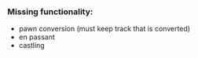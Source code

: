 ### Missing functionality:

 - pawn conversion (must keep track that is converted)
 - en passant
 - castling
 
